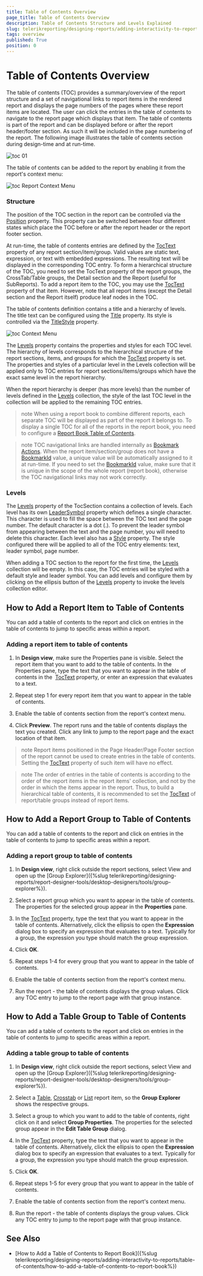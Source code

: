 ```yaml
---
title: Table of Contents Overview
page_title: Table of Contents Overview 
description: Table of Contents Structure and Levels Explained
slug: telerikreporting/designing-reports/adding-interactivity-to-reports/table-of-contents/overview
tags: overview
published: True
position: 0
---
```


# Table of Contents Overview

The table of contents (TOC) provides a summary/overview of the report structure and a set of navigational links to report items in the rendered report and displays the page numbers of the pages where these report items are located. The user can click the entries in the table of contents to navigate to the report page which displays that item. The table of contents is part of the report and can be displayed before or after the report header/footer section. As such it will be included in the page numbering of the report. The following image illustrates the table of contents section during design-time and at run-time. 

  ![toc 01](images/toc01.png)

The table of contents can be added to the report by enabling it from the report's context menu: 

  ![toc Report Context Menu](images/tocReportContextMenu.png)

### Structure

The position of the TOC section in the report can be controlled via the [Position](/reporting/api/Telerik.Reporting.TocSection#Telerik_Reporting_TocSection_Position) property. This property can be switched between four different states which place the TOC before or after the report header or the report footer section. 

At run-time, the table of contents entries are defined by the [TocText](/reporting/api/Telerik.Reporting.ReportItemBase#Telerik_Reporting_ReportItemBase_TocText) property of any report section/item/group. Valid values are static text, expression, or text with embedded expressions. The resulting text will be displayed in the corresponding TOC entry. To form a hierarchical structure of the TOC, you need to set the TocText property of the report groups, the CrossTab/Table groups, the Detail section and the Report (useful for SubReports). To add a report item to the TOC, you may use the [TocText](/reporting/api/Telerik.Reporting.ReportItemBase#Telerik_Reporting_ReportItemBase_TocText) property of that item. However, note that all report items (except the Detail section and the Report itself) produce leaf nodes in the TOC. 

The table of contents definition contains a title and a hierarchy of levels. The title text can be configured using the [Title](/reporting/api/Telerik.Reporting.TocSection#Telerik_Reporting_TocSection_Title) property. Its style is controlled via the [TitleStyle](/reporting/api/Telerik.Reporting.TocSection#Telerik_Reporting_TocSection_TitleStyle) property. 

  ![toc Context Menu](images/tocContextMenu.png)

The [Levels](/reporting/api/Telerik.Reporting.TocSection#Telerik_Reporting_TocSection_Levels) property contains the properties and styles for each TOC level. The hierarchy of levels corresponds to the hierarchical structure of the report sections, items, and groups for which the [TocText](/reporting/api/Telerik.Reporting.ReportItemBase#Telerik_Reporting_ReportItemBase_TocText) property is set. The properties and styles of a particular level in the Levels collection will be applied only to TOC entries for report sections/items/groups which have the exact same level in the report hierarchy. 

When the report hierarchy is deeper (has more levels) than the number of levels defined in the [Levels](/reporting/api/Telerik.Reporting.TocSection#Telerik_Reporting_TocSection_Levels) collection, the style of the last TOC level in the collection will be applied to the remaining TOC entries. 

>note When using a report book to combine different reports, each separate TOC will be displayed as part of the report it belongs to. To display a single TOC for all of the reports in the report book, you need to configure a [Report Book Table of Contents](../../report-book/report-book-table-of-contents). 


>note TOC navigational links are handled internally as [Bookmark Actions](../actions/bookmark-action). When the report item/section/group does not have a [BookmarkId](/reporting/api/Telerik.Reporting.ReportItemBase#Telerik_Reporting_ReportItemBase_BookmarkId) value, a unique value will be automatically assigned to it at run-time. If you need to set the [BookmarkId](/reporting/api/Telerik.Reporting.ReportItemBase#Telerik_Reporting_ReportItemBase_BookmarkId) value, make sure that it is unique in the scope of the whole report (report book), otherwise the TOC navigational links may not work correctly. 

### Levels

The [Levels](/reporting/api/Telerik.Reporting.TocSection#Telerik_Reporting_TocSection_Levels) property of the TocSection contains a collection of levels. Each level has its own [LeaderSymbol](/reporting/api/Telerik.Reporting.TocLevel#Telerik_Reporting_TocLevel_LeaderSymbol) property which defines a single character. This character is used to fill the space between the TOC text and the page number. The default character is a dot (.). To prevent the leader symbol from appearing between the text and the page number, you will need to delete this character. Each level also has a [Style](/reporting/api/Telerik.Reporting.Drawing#Telerik_Reporting_Drawing_Style) property. The style configured there will be applied to all of the TOC entry elements: text, leader symbol, page number. 

When adding a TOC section to the report for the first time, the [Levels](/reporting/api/Telerik.Reporting.TocSection#Telerik_Reporting_TocSection_Levels) collection will be empty. In this case, the TOC entries will be styled with a default style and leader symbol. You can add levels and configure them by clicking on the ellipsis button of the [Levels](/reporting/api/Telerik.Reporting.TocSection#Telerik_Reporting_TocSection_Levels) property to invoke the levels collection editor. 

## How to Add a Report Item to Table of Contents

You can add a table of contents to the report and click on entries in the table of contents to jump to specific areas within a report. 

### Adding a report item to table of contents

1. In __Design view__, make sure the Properties pane is visible. Select the report item that you want to add to the table of contents. In the Properties pane, type the text that you want to appear in the table of contents in the  [TocText](/reporting/api/Telerik.Reporting.ReportItemBase#Telerik_Reporting_ReportItemBase_TocText) property, or enter an expression that evaluates to a text. 

1. Repeat step 1 for every report item that you want to appear in the table of contents.

1. Enable the table of contents section from the report's context menu.

1. Click __Preview__. The report runs and the table of contents displays the text you created. Click any link to jump to the report page and the exact location of that item. 

>note Report items positioned in the Page Header/Page Footer section of the report cannot be used to create entries in the table of contents. Setting the [TocText](/reporting/api/Telerik.Reporting.ReportItemBase#Telerik_Reporting_ReportItemBase_TocText) property of such item will have no effect. 

>note The order of entries in the table of contents is according to the order of the report items in the report items' collection, and not by the order in which the items appear in the report. Thus, to build a hierarchical table of contents, it is recommended to set the [TocText](/reporting/api/Telerik.Reporting.ReportItemBase#Telerik_Reporting_ReportItemBase_TocText) of report/table groups instead of report items. 

## How to Add a Report Group to Table of Contents

You can add a table of contents to the report and click on entries in the table of contents to jump to specific areas within a report. 

### Adding a report group to table of contents

1. In __Design view__, right click outside the report sections, select View and open up the [Group Explorer]({%slug telerikreporting/designing-reports/report-designer-tools/desktop-designers/tools/group-explorer%}). 

1. Select a report group which you want to appear in the table of contents. The properties for the selected group appear in the __Properties__ pane. 

1. In the [TocText](/reporting/api/Telerik.Reporting.Group#Telerik_Reporting_Group_TocText) property, type the text that you want to appear in the table of contents. Alternatively, click the ellipsis to open the __Expression__ dialog box to specify an expression that evaluates to a text. Typically for a group, the expression you type should match the group expression. 

1. Click __OK__. 

1. Repeat steps 1-4 for every group that you want to appear in the table of contents.

1. Enable the table of contents section from the report's context menu.

1. Run the report - the table of contents displays the group values. Click any TOC entry to jump to the report page with that group instance.

## How to Add a Table Group to Table of Contents

You can add a table of contents to the report and click on entries in the table of contents to jump to specific areas within a report. 

### Adding a table group to table of contents

1. In __Design view__, right click outside the report sections, select View and open up the [Group Explorer]({%slug telerikreporting/designing-reports/report-designer-tools/desktop-designers/tools/group-explorer%}). 

1. Select a [Table](/reporting/api/Telerik.Reporting.Table), [Crosstab](/reporting/api/Telerik.Reporting.Crosstab) or [List](/reporting/api/Telerik.Reporting.List) report item, so the __Group Explorer__ shows the respective groups. 

1. Select a group to which you want to add to the table of contents, right click on it and select __Group Properties__. The properties for the selected group appear in the __Edit Table Group__ dialog. 

1. In the [TocText](/reporting/api/Telerik.Reporting.TableGroup#Telerik_Reporting_TableGroup_TocText) property, type the text that you want to appear in the table of contents. Alternatively, click the ellipsis to open the __Expression__ dialog box to specify an expression that evaluates to a text. Typically for a group, the expression you type should match the group expression. 

1. Click __OK__. 

1. Repeat steps 1-5 for every group that you want to appear in the table of contents.

1. Enable the table of contents section from the report's context menu.

1. Run the report - the table of contents displays the group values. Click any TOC entry to jump to the report page with that group instance.

## See Also

 * [How to Add a Table of Contents to Report Book]({%slug telerikreporting/designing-reports/adding-interactivity-to-reports/table-of-contents/how-to-add-a-table-of-contents-to-report-book%})
